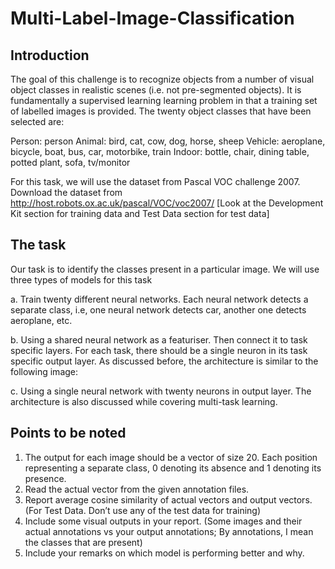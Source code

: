 # Multi-Label-Image-Classification

## Introduction
The goal of this challenge is to recognize objects from a number of visual object classes in realistic scenes (i.e. not pre-segmented objects). It is fundamentally a supervised learning learning problem in that a training set of labelled images is provided. The twenty object classes that have been selected are: 
 
Person: person 
Animal: bird, cat, cow, dog, horse, sheep 
Vehicle: aeroplane, bicycle, boat, bus, car, motorbike, train 
Indoor: bottle, chair, dining table, potted plant, sofa, tv/monitor 

For this task, we will use the dataset from Pascal VOC challenge 2007. Download the dataset from http://host.robots.ox.ac.uk/pascal/VOC/voc2007/ 
[Look at the Development Kit section for training data and Test Data section for test data]


## The task
Our task is to identify the classes present in a particular image. We will use three types of models for this task 

a.	Train twenty different neural networks. Each neural network detects a separate class, i.e, one neural network detects car, another one detects aeroplane, etc. 

b.	Using a shared neural network as a featuriser. Then connect it to task specific layers. For each task, there should be a single neuron in its task specific output layer. As discussed before, the architecture is similar to the following image: 
 
c.	Using a single neural network with twenty neurons in output layer. The architecture is also discussed while covering multi-task learning. 


## Points to be noted 
1.  The output for each image should be a vector of size 20. Each position representing a separate class, 0 denoting its absence and 1 denoting its presence. 
2.	Read the actual vector from the given annotation files. 
3.	Report average cosine similarity of actual vectors and output vectors. (For Test Data. Don’t use any of the test data for training) 
4.	Include some visual outputs in your report. (Some images and their actual annotations vs your output annotations; By annotations, I mean the classes that are present)  
5.	Include your remarks on which model is performing better and why. 

